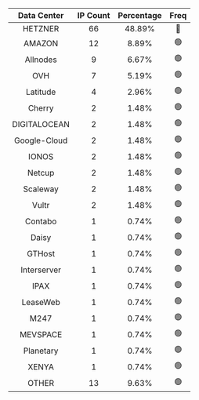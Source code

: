 | Data Center | IP Count | Percentage | Freq |
|:------------:|:--------:|:-----------:|:-----:|
| HETZNER | 66 | 48.89% | 🔴 |
| AMAZON | 12 | 8.89% | 🟢 |
| Allnodes | 9 | 6.67% | 🟢 |
| OVH | 7 | 5.19% | 🟢 |
| Latitude | 4 | 2.96% | 🟢 |
| Cherry | 2 | 1.48% | 🟢 |
| DIGITALOCEAN | 2 | 1.48% | 🟢 |
| Google-Cloud | 2 | 1.48% | 🟢 |
| IONOS | 2 | 1.48% | 🟢 |
| Netcup | 2 | 1.48% | 🟢 |
| Scaleway | 2 | 1.48% | 🟢 |
| Vultr | 2 | 1.48% | 🟢 |
| Contabo | 1 | 0.74% | 🟢 |
| Daisy | 1 | 0.74% | 🟢 |
| GTHost | 1 | 0.74% | 🟢 |
| Interserver | 1 | 0.74% | 🟢 |
| IPAX | 1 | 0.74% | 🟢 |
| LeaseWeb | 1 | 0.74% | 🟢 |
| M247 | 1 | 0.74% | 🟢 |
| MEVSPACE | 1 | 0.74% | 🟢 |
| Planetary | 1 | 0.74% | 🟢 |
| XENYA | 1 | 0.74% | 🟢 |
| OTHER | 13 | 9.63% | 🟢 |
